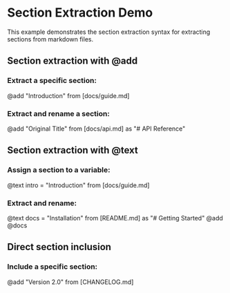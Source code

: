 # Section Extraction Demo

This example demonstrates the section extraction syntax for extracting
sections from markdown files.

## Section extraction with @add

### Extract a specific section:
@add "Introduction" from [docs/guide.md]

### Extract and rename a section:
@add "Original Title" from [docs/api.md] as "# API Reference"

## Section extraction with @text

### Assign a section to a variable:
@text intro = "Introduction" from [docs/guide.md]

### Extract and rename:
@text docs = "Installation" from [README.md] as "# Getting Started"
@add @docs

## Direct section inclusion

### Include a specific section:
@add "Version 2.0" from [CHANGELOG.md]